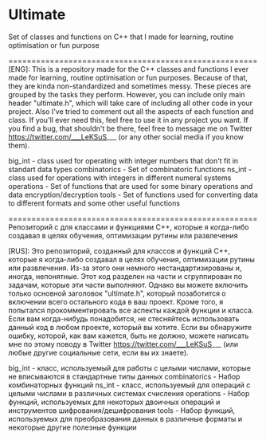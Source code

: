# Ultimate
Set of classes and functions on C++ that I made for learning, routine optimisation or fun purpose

======================================================
[ENG]: This is a repository made for the C++ classes and functions I ever made for learning, routine optimisation or fun purposes. Because of that, they are kinda non-standardized and sometimes messy. These pieces are grouped by the tasks they perform. However, you can include only main header "ultimate.h", which will take care of including all other code in your project. Also I've tried to comment out all the aspects of each function and class. If you'll ever need this, feel free to use it in any project you want. If you find a bug, that shouldn't be there, feel free to message me on Twitter https://twitter.com/___LeKSuS___ (or any other social media if you know them). 

big_int - class used for operating with integer numbers that don't fit in standart data types
combinatorics - Set of combinatoric functions
ns_int - class used for operations with integers in different numeral systems
operations - Set of functions that are used for some binary operations and data encryption/decryption
tools - Set of functions used for converting data to different formats and some other useful functions

======================================================
Репозиторий с для классами и функциями C++, которые я когда-либо создавал в целях обучения, оптимизации рутины или развлечения

[RUS]: Это репозиторий, созданный для классов и функций C++, которые я когда-либо создавал в целях обучения, оптимизации рутины или развлечения. Из-за этого они немного нестандартизированы и, иногда, непонятные. Этот код разделен на части и сгруппирован по задачам, которые эти части выполняют. Однако вы можете включить только основной заголовок "ultimate.h", который позаботится о включении всего остального кода в ваш проект. Кроме того, я попытался прокомментировать все аспекты каждой функции и класса. Если вам когда-нибудь понадобится, не стесняйтесь использовать данный код в любом проекте, который вы хотите. Если вы обнаружите ошибку, которой, как вам кажется, быть не должно, можете написать мне по этому поводу в Twitter https://twitter.com/___LeKSuS___ (или любые другие социальные сети, если вы их знаете).

big_int - класс, используемый для работы с целыми числами, которые не вписываются в стандартные типы данных
combinatorics - Набор комбинаторных функций
ns_int - класс, используемый для операций с целыми числами в различных системах счисления
operations - Набор функций, используемых для некоторых двоичных операций и инструментов шифрования/дешифрования
tools - Набор функций, используемых для преобразования данных в различные форматы и некоторые другие полезные функции

